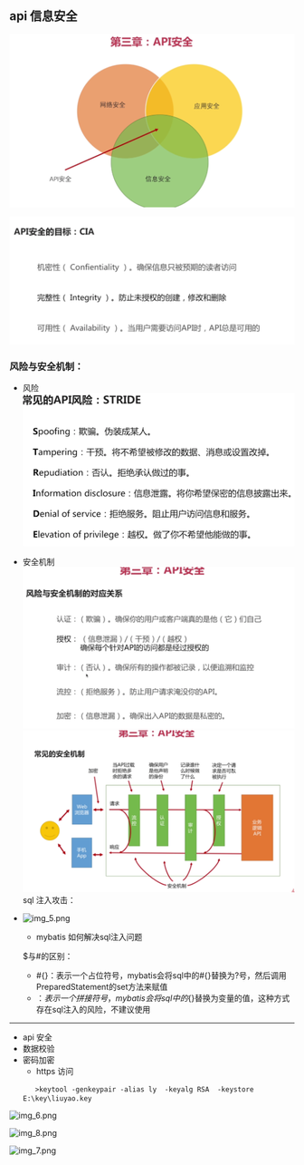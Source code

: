 ## api 信息安全

![img_2.png](img_2.png)

![img_3.png](img_3.png)

### 风险与安全机制：
- 风险
![img_1.png](img_1.png)
- 安全机制
![img.png](img.png)
![img_4.png](img_4.png)
sql 注入攻击：
- ![img_5.png](img_5.png)
  - mybatis 如何解决sql注入问题

  $与#的区别：
    - #{}：表示一个占位符号，mybatis会将sql中的#{}替换为?号，然后调用PreparedStatement的set方法来赋值
    - ${}：表示一个拼接符号，mybatis会将sql中的${}替换为变量的值，这种方式存在sql注入的风险，不建议使用
--------------------------------------------------
- api 安全
 - 数据校验
 - 密码加密
   - https 访问 
   ```shell
      >keytool -genkeypair -alias ly  -keyalg RSA  -keystore E:\key\liuyao.key  
   ```

![img_6.png](img_6.png) 

![img_8.png](img_8.png)

![img_7.png](img_7.png)